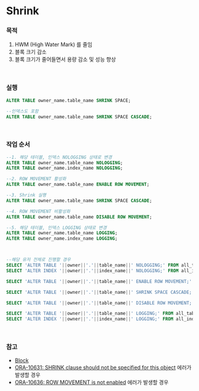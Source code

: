 Shrink
===

### 목적
1. HWM (High Water Mark) 를 줄임
1. 블록 크기 감소
1. 블록 크기가 줄어들면서 용량 감소 및 성능 향상

<br>

### 실행
```sql
ALTER TABLE owner_name.table_name SHRINK SPACE;

--인덱스도 포함
ALTER TABLE owner_name.table_name SHRINK SPACE CASCADE;
```

<br>

### 작업 순서
```sql
--1. 해당 테이블, 인덱스 NOLOGGING 상태로 변경
ALTER TABLE owner_name.table_name NOLOGGING;
ALTER TABLE owner_name.index_name NOLOGGING;

--2. ROW MOVEMENT 활성화
ALTER TABLE owner_name.table_name ENABLE ROW MOVEMENT;

--3. Shrink 실행
ALTER TABLE owner_name.table_name SHRINK SPACE CASCADE;

--4. ROW MOVEMENT 비활성화
ALTER TABLE owner_name.table_name DISABLE ROW MOVEMENT;

--5. 해당 테이블, 인덱스 LOGGING 상태로 변경
ALTER TABLE owner_name.table_name LOGGING;
ALTER TABLE owner_name.index_name LOGGING;



--해당 유저 전체로 진행할 경우
SELECT 'ALTER TABLE '||owner||'.'||table_name||' NOLOGGING;' FROM all_tables  WHERE OWNER IN ('owner_name1', 'owner_name2', ... ) UNION ALL
SELECT 'ALTER INDEX '||owner||'.'||index_name||' NOLOGGING;' FROM all_indexes WHERE OWNER IN ('owner_name1', 'owner_name2', ... );

SELECT 'ALTER TABLE '||owner||'.'||table_name||' ENABLE ROW MOVEMENT;' FROM all_tables  WHERE OWNER IN ('owner_name1', 'owner_name2', ... );

SELECT 'ALTER TABLE '||owner||'.'||table_name||' SHRINK SPACE CASCADE;' FROM all_tables  WHERE OWNER IN ('owner_name1', 'owner_name2', ... );

SELECT 'ALTER TABLE '||owner||'.'||table_name||' DISABLE ROW MOVEMENT;' FROM all_tables  WHERE OWNER IN ('owner_name1', 'owner_name2', ... );

SELECT 'ALTER TABLE '||owner||'.'||table_name||' LOGGING;' FROM all_tables  WHERE OWNER IN ('owner_name1', 'owner_name2', ... ) UNION ALL
SELECT 'ALTER INDEX '||owner||'.'||index_name||' LOGGING;' FROM all_indexes WHERE OWNER IN ('owner_name1', 'owner_name2', ... );
```

<br>

### 참고
* [Block](../block/README.md)
* [ORA-10631: SHRINK clause should not be specified for this object](../error/10631.md) 에러가 발생할 경우
* [ORA-10636: ROW MOVEMENT is not enabled](../error/10636.md) 에러가 발생할 경우

<br>

